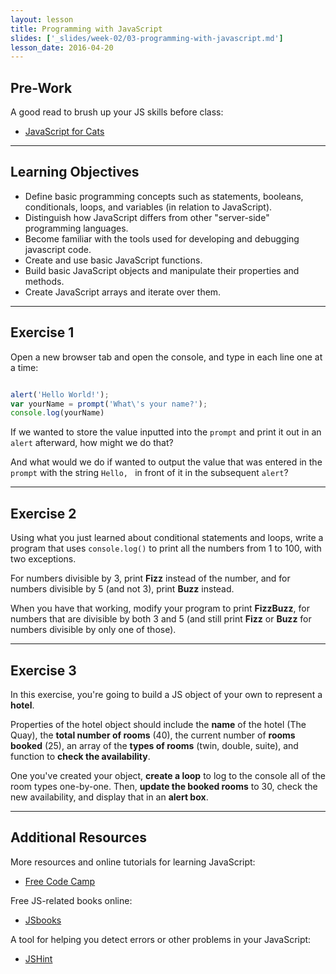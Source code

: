 ```yaml
---
layout: lesson
title: Programming with JavaScript
slides: ['_slides/week-02/03-programming-with-javascript.md']
lesson_date: 2016-04-20
---
```


## Pre-Work

A good read to brush up your JS skills before class:

- [JavaScript for Cats](http://jsforcats.com/)

---

## Learning Objectives

- Define basic programming concepts such as statements, booleans, conditionals, loops, and variables (in relation to JavaScript).
- Distinguish how JavaScript differs from other "server-side" programming languages.
- Become familiar with the tools used for developing and debugging javascript code.
- Create and use basic JavaScript functions.
- Build basic JavaScript objects and manipulate their properties and methods.
- Create JavaScript arrays and iterate over them.

---

## Exercise 1

Open a new browser tab and open the console, and type in each line one at a time:

```js

alert('Hello World!');
var yourName = prompt('What\'s your name?');
console.log(yourName)

```

If we wanted to store the value inputted into the `prompt` and print it out in an `alert` afterward, how might we do that?

And what would we do if wanted to output the value that was entered in the `prompt` with the string `Hello, ` in front of it in the subsequent `alert`?

---

## Exercise 2

Using what you just learned about conditional statements and loops, write a program that uses `console.log()` to print all the numbers from 1 to 100, with two exceptions.

For numbers divisible by 3, print **Fizz** instead of the number, and for numbers divisible by 5 (and not 3), print **Buzz** instead.

When you have that working, modify your program to print **FizzBuzz**, for numbers that are divisible by both 3 and 5 (and still print **Fizz** or **Buzz** for numbers divisible by only one of those).

---

## Exercise 3

In this exercise, you're going to build a JS object of your own to represent a **hotel**.

Properties of the hotel object should include the **name** of the hotel (The Quay), the **total number of rooms** (40), the current number of **rooms booked** (25), an array of the **types of rooms** (twin, double, suite), and function to **check the availability**.

One you've created your object, **create a loop** to log to the console all of the room types one-by-one. Then, **update the booked rooms** to 30, check the new availability, and display that in an **alert box**.

---

## Additional Resources

More resources and online tutorials for learning JavaScript:

- [Free Code Camp](http://www.freecodecamp.com/map)

Free JS-related books online:

- [JSbooks](http://jsbooks.revolunet.com/)

A tool for helping you detect errors or other problems in your JavaScript:

- [JSHint](http://jshint.com/)
